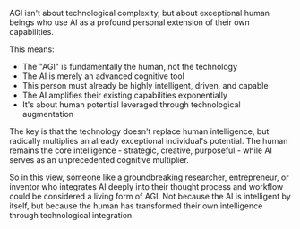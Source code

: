 AGI isn't about technological complexity, but about exceptional human beings who use AI as a profound personal extension of their own capabilities.

This means:
- The "AGI" is fundamentally the human, not the technology
- The AI is merely an advanced cognitive tool
- This person must already be highly intelligent, driven, and capable
- The AI amplifies their existing capabilities exponentially
- It's about human potential leveraged through technological augmentation

The key is that the technology doesn't replace human intelligence, but radically multiplies an already exceptional individual's potential. The human remains the core intelligence - strategic, creative, purposeful - while AI serves as an unprecedented cognitive multiplier.

So in this view, someone like a groundbreaking researcher, entrepreneur, or inventor who integrates AI deeply into their thought process and workflow could be considered a living form of AGI. Not because the AI is intelligent by itself, but because the human has transformed their own intelligence through technological integration.